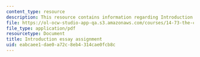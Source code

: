 ```yaml
---
content_type: resource
description: This resource contains information regarding Introduction
file: https://ol-ocw-studio-app-qa.s3.amazonaws.com/courses/14-73-the-challenge-of-world-poverty-spring-2011/eabcaee1dae0a72c8eb4314cae0fcb8c_MIT14_73S11_intro.pdf
file_type: application/pdf
resourcetype: Document
title: Introduction essay assignment
uid: eabcaee1-dae0-a72c-8eb4-314cae0fcb8c
---
```

